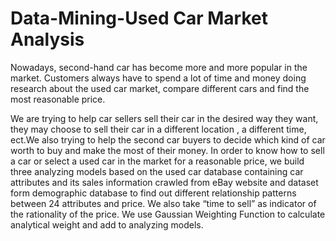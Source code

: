 # Data-Mining-Used Car Market Analysis
Nowadays, second-hand car has become more and more popular in the market. Customers always have to spend a lot of time and money doing research about the used car market, compare different cars and find the most reasonable price.

We are trying to help car sellers sell their car in the desired way they want, they may choose to sell their car in a different location , a different time, ect.We also trying to help the second car buyers to decide which kind of car worth to  buy and make the most of their money. 
In order to know how to sell a car or select  a used car in the market for a reasonable price, we build three analyzing models based on the used car database containing car attributes and its sales information crawled from eBay website  and dataset  form demographic database to find out different relationship patterns between 24 attributes and price. We also take “time to sell” as indicator of the rationality of the price. We use Gaussian Weighting Function to calculate analytical weight and add to  analyzing models. 




